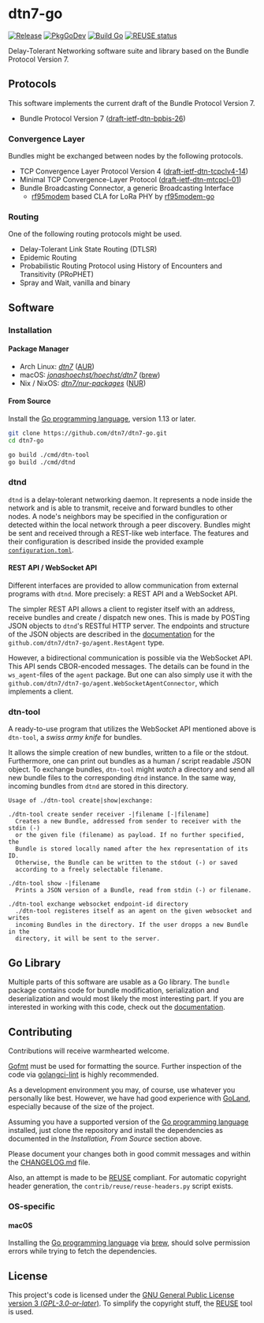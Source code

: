 <!--
SPDX-FileCopyrightText: 2019, 2020 Alvar Penning
SPDX-FileCopyrightText: 2020 Jonas Höchst
SPDX-FileCopyrightText: 2020 Matthias Axel Kröll

SPDX-License-Identifier: GPL-3.0-or-later
-->

# dtn7-go
[![Release](https://img.shields.io/github/v/tag/dtn7/dtn7-go?label=version)](https://github.com/dtn7/dtn7-go/releases)
[![PkgGoDev](https://pkg.go.dev/badge/github.com/dtn7/dtn7-go)](https://pkg.go.dev/github.com/dtn7/dtn7-go)
[![Build Go](https://github.com/dtn7/dtn7-go/workflows/Build%20Go/badge.svg)](https://github.com/dtn7/dtn7-go/actions)
[![REUSE status](https://api.reuse.software/badge/github.com/dtn7/dtn7-go)](https://api.reuse.software/info/github.com/dtn7/dtn7-go)

Delay-Tolerant Networking software suite and library based on the Bundle Protocol Version 7.


## Protocols
This software implements the current draft of the Bundle Protocol Version 7.

- Bundle Protocol Version 7 ([draft-ietf-dtn-bpbis-26][dtn-bpbis-26])

### Convergence Layer
Bundles might be exchanged between nodes by the following protocols.

- TCP Convergence Layer Protocol Version 4 ([draft-ietf-dtn-tcpclv4-14][dtn-tcpcl-14])
- Minimal TCP Convergence-Layer Protocol ([draft-ietf-dtn-mtcpcl-01][dtn-mtcpcl-01])
- Bundle Broadcasting Connector, a generic Broadcasting Interface
    - [rf95modem] based CLA for LoRa PHY by [rf95modem-go]

### Routing
One of the following routing protocols might be used.

- Delay-Tolerant Link State Routing (DTLSR)
- Epidemic Routing
- Probabilistic Routing Protocol using History of Encounters and Transitivity (PRoPHET)
- Spray and Wait, vanilla and binary


## Software
### Installation

#### Package Manager

- Arch Linux: [_dtn7_][aur-dtn7] ([AUR][arch-aur])
- macOS: [_jonashoechst/hoechst/dtn7_][brew-dtn7] ([brew][brew])
- Nix / NixOS: [_dtn7/nur-packages_][nur-dtn7] ([NUR][nixos-nur])


#### From Source

Install the [Go programming language][golang], version 1.13 or later.

```bash
git clone https://github.com/dtn7/dtn7-go.git
cd dtn7-go

go build ./cmd/dtn-tool
go build ./cmd/dtnd
```


### dtnd
`dtnd` is a delay-tolerant networking daemon.
It represents a node inside the network and is able to transmit, receive and forward bundles to other nodes.
A node's neighbors may be specified in the configuration or detected within the local network through a peer discovery.
Bundles might be sent and received through a REST-like web interface.
The features and their configuration is described inside the provided example [`configuration.toml`][dtnd-configuration].

#### REST API / WebSocket API
Different interfaces are provided to allow communication from external programs with `dtnd`.
More precisely: a REST API and a WebSocket API.

The simpler REST API allows a client to register itself with an address, receive bundles and create / dispatch new ones.
This is made by POSTing JSON objects to `dtnd`'s RESTful HTTP server.
The endpoints and structure of the JSON objects are described in the [documentation][godoc] for the `github.com/dtn7/dtn7-go/agent.RestAgent` type.

However, a bidirectional communication is possible via the WebSocket API.
This API sends CBOR-encoded messages.
The details can be found in the `ws_agent`-files of the `agent` package.
But one can also simply use it with the `github.com/dtn7/dtn7-go/agent.WebSocketAgentConnector`, which implements a client.

### dtn-tool
A ready-to-use program that utilizes the WebSocket API mentioned above is `dtn-tool`, a _swiss army knife_ for bundles.

It allows the simple creation of new bundles, written to a file or the stdout.
Furthermore, one can print out bundles as a human / script readable JSON object.
To exchange bundles, `dtn-tool` might _watch_ a directory and send all new bundle files to the corresponding `dtnd` instance.
In the same way, incoming bundles from `dtnd` are stored in this directory.

```
Usage of ./dtn-tool create|show|exchange:

./dtn-tool create sender receiver -|filename [-|filename]
  Creates a new Bundle, addressed from sender to receiver with the stdin (-)
  or the given file (filename) as payload. If no further specified, the
  Bundle is stored locally named after the hex representation of its ID.
  Otherwise, the Bundle can be written to the stdout (-) or saved
  according to a freely selectable filename.

./dtn-tool show -|filename
  Prints a JSON version of a Bundle, read from stdin (-) or filename.

./dtn-tool exchange websocket endpoint-id directory
  ./dtn-tool registeres itself as an agent on the given websocket and writes
  incoming Bundles in the directory. If the user dropps a new Bundle in the
  directory, it will be sent to the server.

```


## Go Library
Multiple parts of this software are usable as a Go library.
The `bundle` package contains code for bundle modification, serialization and deserialization and would most likely the most interesting part.
If you are interested in working with this code, check out the [documentation][godoc].


## Contributing
Contributions will receive warmhearted welcome.

[Gofmt][gofmt] must be used for formatting the source.
Further inspection of the code via [golangci-lint][golangci-lint] is highly recommended.

As a development environment you may, of course, use whatever you personally like best.
However, we have had good experience with [GoLand][goland], especially because of the size of the project.

Assuming you have a supported version of the [Go programming language][golang] installed, just clone the repository and install the dependencies as documented in the _Installation, From Source_ section above.

Please document your changes both in good commit messages and within the [CHANGELOG.md][CHANGELOG.md] file.

Also, an attempt is made to be [REUSE][reuse] compliant.
For automatic copyright header generation, the `contrib/reuse/reuse-headers.py` script exists.

### OS-specific
#### macOS
Installing the [Go programming language][golang] via [brew][brew], should solve permission errors while trying to fetch the dependencies.


## License

This project's code is licensed under the [GNU General Public License version 3 (_GPL-3.0-or-later_)][license-gpl3].
To simplify the copyright stuff, the [REUSE][reuse] tool is used.


[CHANGELOG.md]: CHANGELOG.md
[arch-aur]: https://wiki.archlinux.org/index.php/Arch_User_Repository
[aur-dtn7]: https://aur.archlinux.org/packages/dtn7/
[brew-dtn7]: https://github.com/jonashoechst/homebrew-hoechst/blob/master/dtn7.rb
[brew]: https://brew.sh
[dtn-bpbis-26]: https://tools.ietf.org/html/draft-ietf-dtn-bpbis-26
[dtn-mtcpcl-01]: https://tools.ietf.org/html/draft-ietf-dtn-mtcpcl-01
[dtn-tcpcl-14]: https://tools.ietf.org/html/draft-ietf-dtn-tcpclv4-14
[dtnd-configuration]: https://github.com/dtn7/dtn7-go/blob/master/cmd/dtnd/configuration.toml
[godoc]: https://pkg.go.dev/github.com/dtn7/dtn7-go
[gofmt]: https://blog.golang.org/gofmt
[goland]: https://www.jetbrains.com/go/
[golang]: https://golang.org/
[golangci-lint]: https://github.com/golangci/golangci-lint
[license-gpl3]: LICENSES/GPL-3.0-or-later.txt
[nixos-nur]: https://github.com/nix-community/NUR
[nur-dtn7]: https://github.com/dtn7/nur-packages
[reuse]: https://reuse.software/
[rf95modem-go]: https://github.com/dtn7/rf95modem-go
[rf95modem]: https://github.com/gh0st42/rf95modem


<!-- vim: set ts=2 ft=markdown spell: -->
